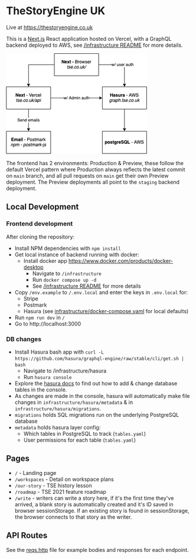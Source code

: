 # TheStoryEngine UK

Live at https://thestoryengine.co.uk

This is a [Next.js](https://nextjs.org/) React application hosted on Vercel, with a GraphQL backend deployed to AWS, see [/infrastructure README](infrastructure/README.md) for more details.

![Architecture](infrastructure/tse-uk-stack.png)

The frontend has 2 environments: Production & Preview, these follow the default Vercel pattern where Production always reflects the latest commit on `main` branch, and all pull requests on `main` get their own Preview deployment. The Preview deployments all point to the `staging` backend deployment.

## Local Development

### Frontend development

After cloning the repository:

- Install NPM dependencies with `npm install`
- Get local instance of backend running with docker:
  - Install docker app https://www.docker.com/products/docker-desktop
    - Navigate to `/infrastructure`
    - Run `docker compose up -d`
    - See [/infrastructure README](infrastructure/README.md) for more details
- Copy `/env.example` to `/.env.local` and enter the keys in `.env.local` for:
  - Stripe
  - Postmark
  - Hasura (see [infrastructure/docker-compose.yaml](infrastructure/docker-compose.yaml) for local defaults)
- Run `npm run dev` in `/`
- Go to http://localhost:3000

### DB changes

- Install Hasura bash app with `curl -L https://github.com/hasura/graphql-engine/raw/stable/cli/get.sh | bash`
  - Navigate to /infrastructure/hasura
  - Run `hasura console`
- Explore the [hasura docs](https://hasura.io/learn/graphql/hasura/data-modelling/1-users-table/) to find out how to add & change database tables in the console.
- As changes are made in the console, hasura will automatically make file changes in `infrastructure/hasura/metadata` & in `infrastructure/hasura/migrations`.
- `migrations` holds SQL migrations run on the underlying PostgreSQL database
- `metadata` holds hasura layer config:
  - Which tables in PostgreSQL to track (`tables.yaml`)
  - User permissions for each table (`tables.yaml`)

## Pages

- `/` - Landing page
- `/workspaces` - Detail on workspace plans
- `/our-story` - TSE history lesson
- `/roadmap` - TSE 2021 feature roadmap
- `/write` - writers can write a story here, if it's the first time they've arrived, a blank story is automatically created and it's ID saved in browser sessionStorage. If an existing story is found in sessionStorage, the browser connects to that story as the writer.

## API Routes

See the [reqs.http](reqs.http) file for example bodies and responses for each endpoint.
